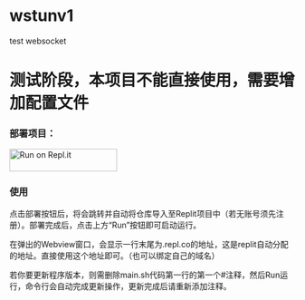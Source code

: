 # wstunv1
test websocket
# 测试阶段，本项目不能直接使用，需要增加配置文件
### 部署项目：
<a href="https://repl.it/github/qingyuan0o0/wstunv1">
  <img alt="Run on Repl.it" src="https://repl.it/badge/github/qingyuan0o0/wstunv1" style="height: 40px; width: 190px;" />
</a>

### 使用
点击部署按钮后，将会跳转并自动将仓库导入至Replit项目中（若无账号须先注册）。部署完成后，点击上方“Run”按钮即可启动运行。

在弹出的Webview窗口，会显示一行末尾为.repl.co的地址，这是replit自动分配的地址。直接使用这个地址即可。（也可以绑定自己的域名）

若你要更新程序版本，则需删除main.sh代码第一行的第一个#注释，然后Run运行，命令行会自动完成更新操作，更新完成后请重新添加注释。 
